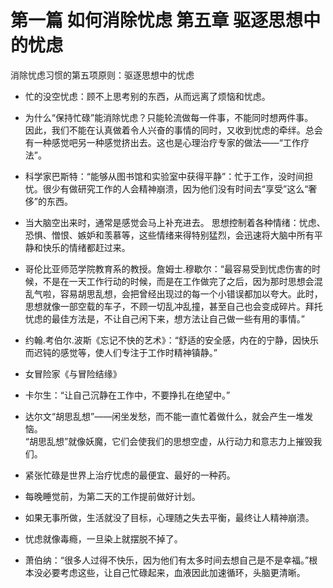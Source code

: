 # 第一篇 如何消除忧虑  第五章 驱逐思想中的忧虑
消除忧虑习惯的第五项原则：驱逐思想中的忧虑

- 忙的没空忧虑：顾不上思考别的东西，从而远离了烦恼和忧虑。
- 为什么“保持忙碌”能消除忧虑？只能轮流做每一件事，不能同时想两件事。   
因此，我们不能在认真做着令人兴奋的事情的同时，又收到忧虑的牵绊。总会有一种感觉吧另一种感觉挤出去。这也是心理治疗专家的做法——“工作疗法”。

- 科学家巴斯特：“能够从图书馆和实验室中获得平静”：忙于工作，没时间担忧。很少有做研究工作的人会精神崩溃，因为他们没有时间去“享受”这么“奢侈”的东西。
- 当大脑空出来时，通常是感觉会马上补充进去。 思想控制着各种情绪：忧虑、恐惧、憎恨、嫉妒和羡慕等，这些情绪来得特别猛烈，会迅速将大脑中所有平静和快乐的情绪都赶过来。
- 哥伦比亚师范学院教育系的教授。詹姆士.穆歇尔：“最容易受到忧虑伤害的时候，不是在一天工作行动的时候，而是在工作做完了之后，因为那时思想会混乱气啦，容易胡思乱想，会把曾经出现过的每一个小错误都加以夸大。此时，思想就像一部空载的车子，不顾一切乱冲乱撞，甚至自己也会变成碎片。拜托忧虑的最佳方法是，不让自己闲下来，想方法让自己做一些有用的事情。”
- 约翰.考伯尔.波斯《忘记不快的艺术》：“舒适的安全感，内在的宁静，因快乐而迟钝的感觉等，使人们专注于工作时精神镇静。”
- 女冒险家《与冒险结缘》
- 卡尔生：“让自己沉静在工作中，不要挣扎在绝望中。”
- 达尔文“胡思乱想”——闲坐发愁，而不能一直忙着做什么，就会产生一堆发恼。   
“胡思乱想”就像妖魔，它们会使我们的思想空虚，从行动力和意志力上摧毁我们。
- 紧张忙碌是世界上治疗忧虑的最便宜、最好的一种药。
- 每晚睡觉前，为第二天的工作提前做好计划。
- 如果无事所做，生活就没了目标，心理随之失去平衡，最终让人精神崩溃。
- 忧虑就像毒瘾，一旦染上就摆脱不掉了。
- 萧伯纳：“很多人过得不快乐，因为他们有太多时间去想自己是不是幸福。”根本没必要考虑这些，让自己忙碌起来，血液因此加速循环，头脑更清晰。